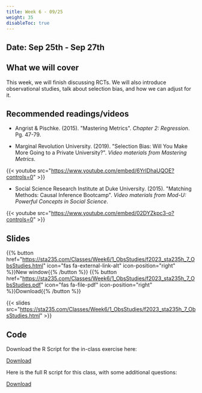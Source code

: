 ```yaml
---
title: Week 6 - 09/25
weight: 35
disableToc: true
---
```


## Date: Sep 25th - Sep 27th

## What we will cover

This week, we will finish discussing RCTs. We will also introduce observational studies, talk about selection bias, and how we can adjust for it.

## Recommended readings/videos

- Angrist & Pischke. (2015). "Mastering Metrics". *Chapter 2: Regression*. Pg. 47-79. 

- Marginal Revolution University. (2019). "Selection Bias: Will You Make More Going to a Private University?". *Video materials from Mastering Metrics*.

{{< youtube src="https://www.youtube.com/embed/6YrIDhaUQOE?controls=0" >}}

- Social Science Research Institute at Duke University. (2015). "Matching Methods: Causal Inference Bootcamp". *Video materials from Mod-U: Powerful Concepts in Social Science*.

{{< youtube src="https://www.youtube.com/embed/02DYZkpc3-o?controls=0" >}}

## Slides

{{% button href="https://sta235.com/Classes/Week6/1_ObsStudies/f2023_sta235h_7_ObsStudies.html" icon="fas fa-external-link-alt" icon-position="right" %}}New window{{% /button %}} {{% button href="https://sta235.com/Classes/Week6/1_ObsStudies/f2023_sta235h_7_ObsStudies.pdf" icon="fas fa-file-pdf" icon-position="right" %}}Download{{% /button %}} 

{{< slides src="https://sta235.com/Classes/Week6/1_ObsStudies/f2023_sta235h_7_ObsStudies.html" >}}


## Code

Download the R Script for the in-class exercise here:
<script>let date = Date.now();</script>

<a onclick="gtag('event','code6_inclass', {'event_category': 'code','event_label': 'code6_inclass', 'event_action': date, 'debug_mode':true });" href="https://raw.githubusercontent.com/maibennett/sta235/main/exampleSite/content/Classes/Week6/1_ObsStudies/code/f2023_sta235h_7_ObsStudies_inclass.R" target="_blank" class="btn btn-default">Download<i class="fas fa-code"></i></a>

Here is the full R script for this class, with some additional questions: 

<a onclick="gtag('event','code6', {'event_category': 'code','event_label': 'code6', 'event_action': date, 'debug_mode':true });" href="https://raw.githubusercontent.com/maibennett/sta235/main/exampleSite/content/Classes/Week6/1_ObsStudies/code/f2023_sta235h_7_ObsStudies.R" target="_blank" class="btn btn-default">Download<i class="fas fa-code"></i></a>